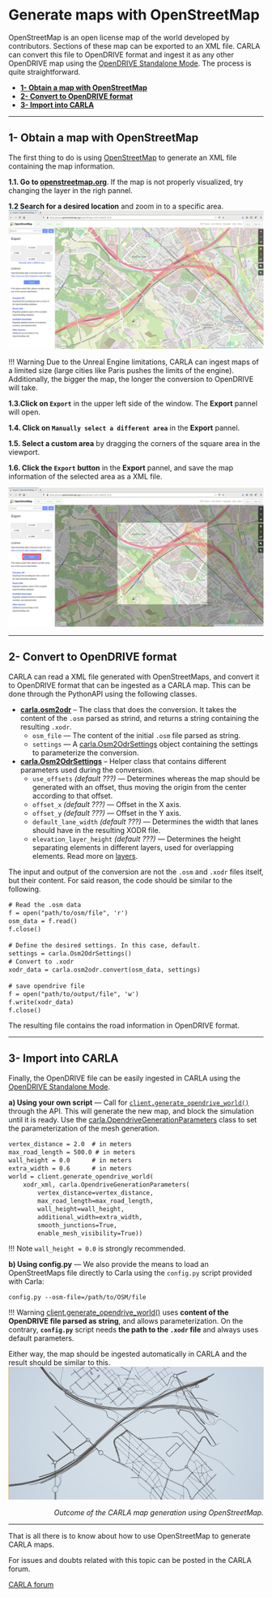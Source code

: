 # Generate maps with OpenStreetMap

OpenStreetMap is an open license map of the world developed by contributors. Sections of these map can be exported to an XML file. CARLA can convert this file to OpenDRIVE format and ingest it as any other OpenDRIVE map using the [OpenDRIVE Standalone Mode](#adv_opendrive.md). The process is quite straightforward.

*   [__1- Obtain a map with OpenStreetMap__](#1-obtain-a-map-with-openstreetmap)
*   [__2- Convert to OpenDRIVE format__](#2-convert-to-OpenDRIVE-format)
*   [__3- Import into CARLA__](#3-import-into-carla)

---
## 1- Obtain a map with OpenStreetMap

The first thing to do is using [OpenStreetMap](https://www.openstreetmap.org) to generate an XML file containing the map information.

__1.1. Go to [openstreetmap.org](https://www.openstreetmap.org)__. If the map is not properly visualized, try changing the layer in the righ pannel.  

__1.2 Search for a desired location__ and zoom in to a specific area.
![openstreetmap_view](img/tuto_g_osm_web.jpg)

!!! Warning
    Due to the Unreal Engine limitations, CARLA can ingest maps of a limited size (large cities like Paris pushes the limits of the engine). Additionally, the bigger the map, the longer the conversion to OpenDRIVE will take.

__1.3.Click on `Export`__ in the upper left side of the window. The __Export__ pannel will open.

__1.4. Click on `Manually select a different area`__ in the __Export__ pannel.

__1.5. Select a custom area__ by dragging the corners of the square area in the viewport.

__1.6. Click the `Export` button__ in the __Export__ pannel, and save the map information of the selected area as a XML file.

![openstreetmap_area](img/tuto_g_osm_area.jpg)

---
## 2- Convert to OpenDRIVE format

CARLA can read a XML file generated with OpenStreetMaps, and convert it to OpenDRIVE format that can be ingested as a CARLA map. This can be done through the PythonAPI using the following classes.  

*   __[carla.osm2odr](python_api.md#carla.osm2odr)__ – The class that does the conversion. It takes the content of the `.osm` parsed as strind, and returns a string containing the resulting `.xodr`.  
	*   `osm_file` — The content of the initial `.osm` file parsed as string.  
	*   `settings` — A [carla.Osm2OdrSettings](python_api.md#carla.Osm2OdrSettings) object containing the settings to parameterize the conversion.  
*   __[carla.Osm2OdrSettings](python_api.md#carla.Osm2OdrSettings)__ – Helper class that contains different parameters used during the conversion.  
	*   `use_offsets` *(default ???)* — Determines whereas the map should be generated with an offset, thus moving the origin from the center according to that offset.  
	*   `offset_x` *(default ???)* — Offset in the X axis.  
	*   `offset_y` *(default ???)* — Offset in the Y axis.  
	*   `default_lane_width` *(default ???)* — Determines the width that lanes should have in the resulting XODR file.  
	*   `elevation_layer_height` *(default ???)* — Determines the height separating elements in different layers, used for overlapping elements. Read more on [layers](https://wiki.openstreetmap.org/wiki/Key:layer).  


The input and output of the conversion are not the `.osm` and `.xodr` files itself, but their content. For said reason, the code should be similar to the following.  
```
# Read the .osm data
f = open("path/to/osm/file", 'r')
osm_data = f.read()
f.close()

# Define the desired settings. In this case, default. 
settings = carla.Osm2OdrSettings()
# Convert to .xodr
xodr_data = carla.osm2odr.convert(osm_data, settings)

# save opendrive file
f = open("path/to/output/file", 'w')
f.write(xodr_data)
f.close()
```
The resulting file contains the road information in OpenDRIVE format.  

---
## 3- Import into CARLA

Finally, the OpenDRIVE file can be easily ingested in CARLA using the [OpenDRIVE Standalone Mode](#adv_opendrive.md).  

__a) Using your own script__ — Call for [`client.generate_opendrive_world()`](python_api.md#carla.Client.generate_opendrive_world) through the API. This will generate the new map, and block the simulation until it is ready. Use the [carla.OpendriveGenerationParameters](python_api.md#carla.OpendriveGenerationParameters) class to set the parameterization of the mesh generation.

```
vertex_distance = 2.0  # in meters
max_road_length = 500.0 # in meters
wall_height = 0.0      # in meters
extra_width = 0.6      # in meters
world = client.generate_opendrive_world(
    xodr_xml, carla.OpendriveGenerationParameters(
        vertex_distance=vertex_distance,
        max_road_length=max_road_length,
        wall_height=wall_height,
        additional_width=extra_width,
        smooth_junctions=True,
        enable_mesh_visibility=True))
```

!!! Note
    `wall_height = 0.0` is strongly recommended.

__b) Using config.py__ — We also provide the means to load an OpenStreetMaps file directly to Carla using the `config.py` script provided with Carla:
```
config.py --osm-file=/path/to/OSM/file
```
!!! Warning
    [client.generate_opendrive_world()](python_api.md#carla.Client.generate_opendrive_world) uses __content of the OpenDRIVE file parsed as string__, and allows parameterization. On the contrary, __`config.py`__ script needs __the path to the `.xodr` file__ and always uses default parameters.


Either way, the map should be ingested automatically in CARLA and the result should be similar to this.
![opendrive_meshissue](img/tuto_g_osm_carla.jpg)
<div style="text-align: right"><i>Outcome of the CARLA map generation using OpenStreetMap.</i></div>

---

That is all there is to know about how to use OpenStreetMap to generate CARLA maps.

For issues and doubts related with this topic can be posted in the CARLA forum.

<div class="build-buttons">
<p>
<a href="https://forum.carla.org/" target="_blank" class="btn btn-neutral" title="Go to the CARLA forum">
CARLA forum</a>
</p>
</div>
